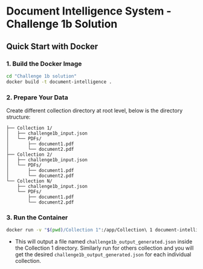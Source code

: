 # Document Intelligence System - Challenge 1b Solution

## Quick Start with Docker

### 1. Build the Docker Image

```bash
cd "Challenge 1b solution"
docker build -t document-intelligence .
```

### 2. Prepare Your Data

Create different collection directory at root level, below is the directory structure:
```
├── Collection 1/
│   ├── challenge1b_input.json
│   └── PDFs/
│       ├── document1.pdf
│       └── document2.pdf
├── Collection 2/
│   ├── challenge1b_input.json
│   └── PDFs/
│       ├── document1.pdf
│       └── document2.pdf
└── Collection N/
    ├── challenge1b_input.json
    └── PDFs/
        ├── document1.pdf
        └── document2.pdf
```

### 3. Run the Container

```bash
docker run -v "$(pwd)/Collection 1":/app/Collection\ 1 document-intelligence
```
- This will output a file named `challenge1b_output_generated.json` inside the Collection 1 directory. Similarly run for others collection and you will get the desired `challenge1b_output_generated.json` for each individual collection.
